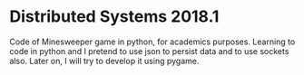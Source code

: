# Distributed Systems 2018.1

Code of Minesweeper game in python, for academics purposes.
Learning to code in python and I pretend to use json to persist data and to use sockets also.
Later on, I will try to develop it using pygame.
